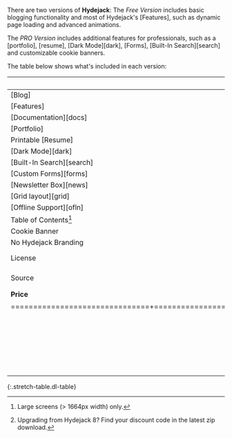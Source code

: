 There are two versions of **Hydejack**: The *Free Version* includes basic blogging functionality and most of Hydejack's [Features], such as dynamic page loading and advanced animations.

The *PRO Version* includes additional features for professionals, such as a [portfolio], [resume], [Dark Mode][dark], [Forms], [Built-In Search][search] and customizable cookie banners.

The table below shows what's included in each version:

|                               | Free                | PRO                 |
|:------------------------------|:-------------------:|:-------------------:|
| [Blog]                        | &#x2714;            | &#x2714;            |
| [Features]                    | &#x2714;            | &#x2714;            |
| [Documentation][docs]         | &#x2714;            | &#x2714;            |
| [Portfolio]                   |                     | &#x2714;            |
| Printable [Resume]            |                     | &#x2714;            |
| [Dark Mode][dark]             |                     | &#x2714;            |
| [Built-In Search][search]     |                     | &#x2714;            |
| [Custom Forms][forms]         |                     | &#x2714;            |
| [Newsletter Box][news]        |                     | &#x2714;            |
| [Grid layout][grid]           |                     | &#x2714;            |
| [Offline Support][ofln]       |                     | &#x2714;            |
| Table of Contents[^21]        |                     | &#x2714;            |
| Cookie Banner                 |                     | &#x2714;            |
| No Hydejack Branding          |                     | &#x2714;            |
| License                       | [GPL-3.0][lic]      | [PRO]               |
| Source                        | [GitHub][src]       | Included            |
| __Price__                     | __Free__            | <span class="price"><strong>$99</strong></span> [^22] |
|===============================+=====================+=====================|
|                               | [__Download__][kit] | [__Buy PRO__][buy]{:.gumroad-button data-gumroad-single-product="true"} |
{:.stretch-table.dl-table}

<p class="lead ppi"></p>

[^21]: Large screens (> 1664px width) only.

[^22]: <span class="ppi">Upgrading from Hydejack 8? Find your discount code in the latest zip download</span>.

<script type="module">
  document.querySelectorAll('a[href="#_search-input"]').forEach(el => {
    if (!el.dataset.done) {
      el.addEventListener('click', () => document.getElementById('_search-input').focus());
      el.dataset.done = '';
    }
  });

  document.querySelectorAll('.ppi').forEach(async el => {
    if (!el.dataset.done) {
      const { name, emoji, code, discount } = await window._ppiData;
      if (!name) return;
      const template = document.getElementById('_ppi-template');
      const temp = template.content.cloneNode(true);
      temp.querySelector('.name').innerText = name;
      temp.querySelector('.emoji').innerText = emoji;
      temp.querySelector('.emoji').title = name;
      temp.querySelector('.code').innerText = code.toUpperCase();
      temp.querySelector('.discount').innerText = `${discount * 100}%`;
      el.innerHTML = '';
      el.appendChild(temp);
      el.dataset.done = '';
    }
  });

  document.querySelectorAll('.price').forEach(async el => {
    if (!el.dataset.done) {
      const { name, emoji, code, discount } = await window._ppiData;
      if (!name) return;
      const template2 = document.getElementById('_price-template');
      const temp2 = template2.content.cloneNode(true);
      temp2.querySelector('.emoji').innerText = emoji;
      temp2.querySelector('.emoji').title = name;
      temp2.querySelector('.new-price').innerText = `$${99 - discount * 100}`;
      el.innerHTML = '';
      el.appendChild(temp2);
      el.dataset.done = '';
    }
  });
</script>
